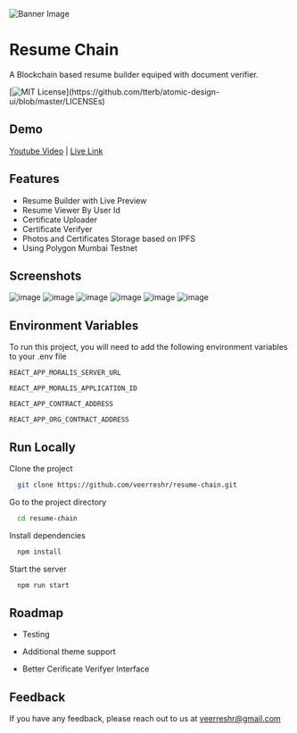 ![Banner Image](https://user-images.githubusercontent.com/59141533/167292402-b6a331f8-2776-430b-9fd6-456f084df035.png)
# Resume Chain

A Blockchain based resume builder equiped with document verifier.

[![MIT License](https://img.shields.io/apm/l/atomic-design-ui.svg?)](https://github.com/tterb/atomic-design-ui/blob/master/LICENSEs)


## Demo

[Youtube Video](https://www.youtube.com/watch?v=s4BGbr3hqjM) | [Live Link](http://resumechain.netlify.app/)



## Features

- Resume Builder with Live Preview
- Resume Viewer By User Id
- Certificate Uploader
- Certificate Verifyer
- Photos and Certificates Storage based on IPFS
- Using Polygon Mumbai Testnet


## Screenshots

![image](https://user-images.githubusercontent.com/59141533/167293095-6e8aca0a-e44e-47fb-b52c-09ff45b04f0c.png)
![image](https://user-images.githubusercontent.com/59141533/167293103-d3ae45c2-56a8-4ad2-9374-9b3df376bbba.png)
![image](https://user-images.githubusercontent.com/59141533/167293139-92f20243-ae14-4fd0-93df-c316ab572346.png)
![image](https://user-images.githubusercontent.com/59141533/167293157-eea48494-be55-4a4b-b310-56e35f000d44.png)
![image](https://user-images.githubusercontent.com/59141533/167293169-c47f694a-f405-42e9-900a-0fc7983f1cae.png)
![image](https://user-images.githubusercontent.com/59141533/167293188-6579d54b-b43c-4135-8650-f01b22bc1d4c.png)




## Environment Variables

To run this project, you will need to add the following environment variables to your .env file

`REACT_APP_MORALIS_SERVER_URL` 

`REACT_APP_MORALIS_APPLICATION_ID`

`REACT_APP_CONTRACT_ADDRESS`

`REACT_APP_ORG_CONTRACT_ADDRESS`


## Run Locally

Clone the project

```bash
  git clone https://github.com/veerreshr/resume-chain.git
```

Go to the project directory

```bash
  cd resume-chain
```

Install dependencies

```bash
  npm install
```

Start the server

```bash
  npm run start
```


## Roadmap

- Testing

- Additional theme support

- Better Cerificate Verifyer Interface


## Feedback

If you have any feedback, please reach out to us at veerreshr@gmail.com

